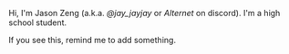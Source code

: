 Hi, I'm Jason Zeng (a.k.a. _@jay\_jayjay_ or _Alternet_ on discord). I'm a high school student.

If you see this, remind me to add something.